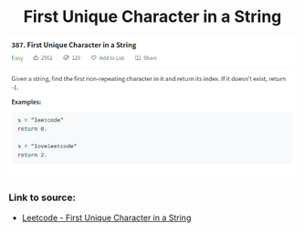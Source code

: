 <h1 align="center">First Unique Character in a String</h1>

![alt text](https://raw.githubusercontent.com/matthew01lokiet/Github-repos-images/main/Algs/HashMap/7mkrfzQE_o.png)

### Link to source: 
- <a href="https://leetcode.com/problems/first-unique-character-in-a-string/">Leetcode - First Unique Character in a String</a>

